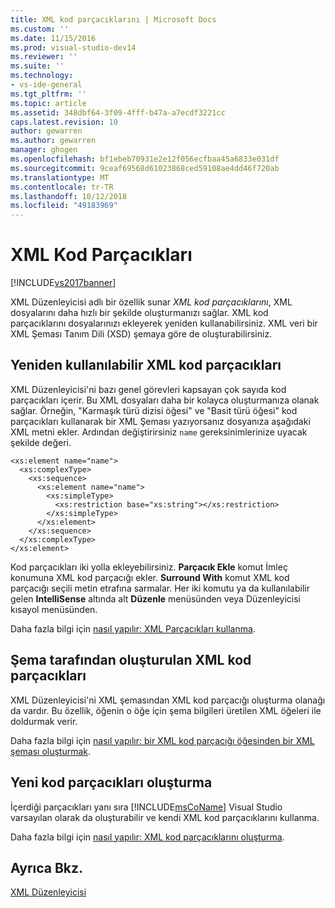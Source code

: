 ```yaml
---
title: XML kod parçacıklarını | Microsoft Docs
ms.custom: ''
ms.date: 11/15/2016
ms.prod: visual-studio-dev14
ms.reviewer: ''
ms.suite: ''
ms.technology:
- vs-ide-general
ms.tgt_pltfrm: ''
ms.topic: article
ms.assetid: 348dbf64-3f09-4fff-b47a-a7ecdf3221cc
caps.latest.revision: 10
author: gewarren
ms.author: gewarren
manager: ghogen
ms.openlocfilehash: bf1ebeb70931e2e12f056ecfbaa45a6833e031df
ms.sourcegitcommit: 9ceaf69568d61023868ced59108ae4dd46f720ab
ms.translationtype: MT
ms.contentlocale: tr-TR
ms.lasthandoff: 10/12/2018
ms.locfileid: "49183969"
---
```

# <a name="xml-snippets"></a>XML Kod Parçacıkları
[!INCLUDE[vs2017banner](../includes/vs2017banner.md)]

  
XML Düzenleyicisi adlı bir özellik sunar *XML kod parçacıklarını*, XML dosyalarını daha hızlı bir şekilde oluşturmanızı sağlar. XML kod parçacıklarını dosyalarınızı ekleyerek yeniden kullanabilirsiniz. XML veri bir XML Şeması Tanım Dili (XSD) şemaya göre de oluşturabilirsiniz.  
  
## <a name="reusable-xml-snippets"></a>Yeniden kullanılabilir XML kod parçacıkları  
 XML Düzenleyicisi'ni bazı genel görevleri kapsayan çok sayıda kod parçacıkları içerir. Bu XML dosyaları daha bir kolayca oluşturmanıza olanak sağlar. Örneğin, "Karmaşık türü dizisi öğesi" ve "Basit türü öğesi" kod parçacıkları kullanarak bir XML Şeması yazıyorsanız dosyanıza aşağıdaki XML metni ekler. Ardından değiştirirsiniz `name` gereksinimlerinize uyacak şekilde değeri.  
  
```  
<xs:element name="name">  
  <xs:complexType>  
    <xs:sequence>  
      <xs:element name="name">  
        <xs:simpleType>  
          <xs:restriction base="xs:string"></xs:restriction>  
        </xs:simpleType>  
      </xs:element>  
    </xs:sequence>  
  </xs:complexType>  
</xs:element>  
```  
  
 Kod parçacıkları iki yolla ekleyebilirsiniz. **Parçacık Ekle** komut İmleç konumuna XML kod parçacığı ekler. **Surround With** komut XML kod parçacığı seçili metin etrafına sarmalar. Her iki komutu ya da kullanılabilir gelen **IntelliSense** altında alt **Düzenle** menüsünden veya Düzenleyicisi kısayol menüsünden.  
  
 Daha fazla bilgi için [nasıl yapılır: XML Parçacıkları kullanma](../xml-tools/how-to-use-xml-snippets.md).  
  
## <a name="schema-generated-xml-snippets"></a>Şema tarafından oluşturulan XML kod parçacıkları  
 XML Düzenleyicisi'ni XML şemasından XML kod parçacığı oluşturma olanağı da vardır. Bu özellik, öğenin o öğe için şema bilgileri üretilen XML öğeleri ile doldurmak verir.  
  
 Daha fazla bilgi için [nasıl yapılır: bir XML kod parçacığı öğesinden bir XML şeması oluşturmak](../xml-tools/how-to-generate-an-xml-snippet-from-an-xml-schema.md).  
  
## <a name="create-new-xml-snippets"></a>Yeni kod parçacıkları oluşturma  
 İçerdiği parçacıkları yanı sıra [!INCLUDE[msCoName](../includes/msconame-md.md)] Visual Studio varsayılan olarak da oluşturabilir ve kendi XML kod parçacıklarını kullanma.  
  
 Daha fazla bilgi için [nasıl yapılır: XML kod parçacıklarını oluşturma](../xml-tools/how-to-create-xml-snippets.md).  
  
## <a name="see-also"></a>Ayrıca Bkz.  
 [XML Düzenleyicisi](../xml-tools/xml-editor.md)



